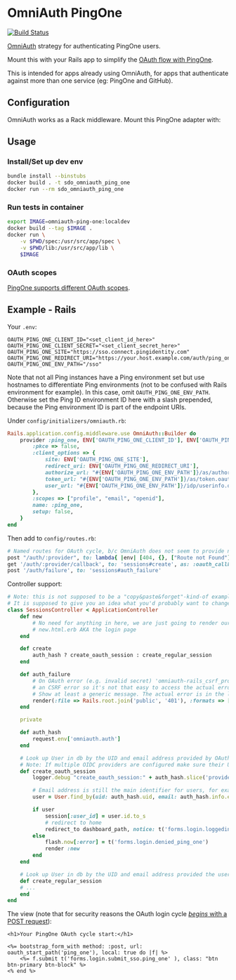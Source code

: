 # OmniAuth PingOne

[![Build Status](https://travis-ci.org/ping-one/omniauth-pingone.svg?branch=master)](https://travis-ci.org/ping-one/omniauth-ping-one)


[OmniAuth](https://github.com/Schmidt-DevOps/OmniAuth-PingOne) strategy for authenticating
PingOne users.

Mount this with your Rails app to simplify the
[OAuth flow with PingOne](https://admin.pingone.com/web-portal/login).

This is intended for apps already using OmniAuth, for apps that authenticate
against more than one service (eg: PingOne and GitHub).

## Configuration

OmniAuth works as a Rack middleware. Mount this PingOne adapter with:

## Usage

### Install/Set up dev env

```bash
bundle install --binstubs
docker build . -t sdo_omniauth_ping_one
docker run --rm sdo_omniauth_ping_one 
```

### Run tests in container

```bash 
export IMAGE=omniauth-ping-one:localdev
docker build --tag $IMAGE .
docker run \
    -v $PWD/spec:/usr/src/app/spec \
    -v $PWD/lib:/usr/src/app/lib \
    $IMAGE
```

### OAuth scopes

[PingOne supports different OAuth scopes][oauth-scopes]. 

[oauth-scopes]: https://docs.pingidentity.com/bundle/pingfederate-93/page/gtr1564002990929.html

## Example - Rails

Your `.env`:
``` 
OAUTH_PING_ONE_CLIENT_ID="<set_client_id_here>"
OAUTH_PING_ONE_CLIENT_SECRET="<set_client_secret_here>"
OAUTH_PING_ONE_SITE="https://sso.connect.pingidentity.com"
OAUTH_PING_ONE_REDIRECT_URI="https://your.host.example.com/auth/ping_one/callback"
OAUTH_PING_ONE_ENV_PATH="/sso"
```

Note that not all Ping instances have a Ping environment set but use hostnames to differentiate Ping environments (not to be confused with Rails environment for example). In this case, omit `OAUTH_PING_ONE_ENV_PATH`. Otherwise set the Ping ID environment ID here with a slash prepended, because the Ping environment ID is part of the endpoint URIs.

Under `config/initializers/omniauth.rb`:

```ruby
Rails.application.config.middleware.use OmniAuth::Builder do
    provider :ping_one, ENV['OAUTH_PING_ONE_CLIENT_ID'], ENV['OAUTH_PING_ONE_CLIENT_SECRET'], {
        :pkce => false,
        :client_options => {
            site: ENV['OAUTH_PING_ONE_SITE'],
            redirect_uri: ENV['OAUTH_PING_ONE_REDIRECT_URI'],
            authorize_url: "#{ENV['OAUTH_PING_ONE_ENV_PATH']}/as/authorization.oauth2",
            token_url: "#{ENV['OAUTH_PING_ONE_ENV_PATH']}/as/token.oauth2",
            user_url: "#{ENV['OAUTH_PING_ONE_ENV_PATH']}/idp/userinfo.openid"
        },
        :scopes => ["profile", "email", "openid"],
        name: :ping_one,
        setup: false,
    } 
end
```

Then add to `config/routes.rb`:

```ruby
# Named routes for OAuth cycle, b/c OmniAuth does not seem to provide named routes
post "/auth/:provider", to: lambda{ |env| [404, {}, ["Route not Found"]] }, as: :oauth_start
get '/auth/:provider/callback', to: 'sessions#create', as: :oauth_callback
post '/auth/failure', to: 'sessions#auth_failure'
```

Controller support:

```ruby
# Note: this is not supposed to be a "copy&paste&forget"-kind-of example. 
# It is supposed to give you an idea what you'd probably want to change in your sessions controller.
class SessionsController < ApplicationController
    def new
        # No need for anything in here, we are just going to render our
        # new.html.erb AKA the login page
    end

    def create
        auth_hash ? create_oauth_session : create_regular_session
    end

    def auth_failure
        # On OAuth error (e.g. invalid secret) 'omniauth-rails_csrf_protection' intercepts this call with
        # an CSRF error so it's not that easy to access the actual error here.
        # Show at least a generic message. The actual error is in the logs.
        render(:file => Rails.root.join('public', '401'), :formats => [:html], :status => 401, :layout => 'error')
    end

    private

    def auth_hash
        request.env['omniauth.auth']
    end

    # Look up User in db by the UID and email address provided by OAuth
    # Note: If multiple OIDC providers are configured make sure their UIDs to not conflict.
    def create_oauth_session
        logger.debug "create_oauth_session:" + auth_hash.slice('provider', 'uid', 'info', 'extra').to_s # do not log the token

        # Email address is still the main identifier for users, for example when invalidating accounts on DEV/STAGE.
        user = User.find_by(uid: auth_hash.uid, email: auth_hash.info.email.downcase)

        if user
            session[:user_id] = user.id.to_s
            # redirect to home
            redirect_to dashboard_path, notice: t('forms.login.loggedin', user: user.name)
        else
            flash.now[:error] = t('forms.login.denied_ping_one')
            render :new
        end
    end

    # Look up User in db by the UID and email address provided the user via login form
    def create_regular_session
    # ...
    end
end
```

The view (note that for security reasons the OAuth login cycle [*begins* with a POST request][omniauth-rails_csrf_protection]):

```erb
<h1>Your PingOne OAuth cycle start:</h1>

<%= bootstrap_form_with method: :post, url: oauth_start_path('ping_one'), local: true do |f| %>
    <%= f.submit t('forms.login.submit_sso.ping_one' ), class: "btn btn-primary btn-block" %>
<% end %>
```

[omniauth-rails_csrf_protection]: https://github.com/cookpad/omniauth-rails_csrf_protection
